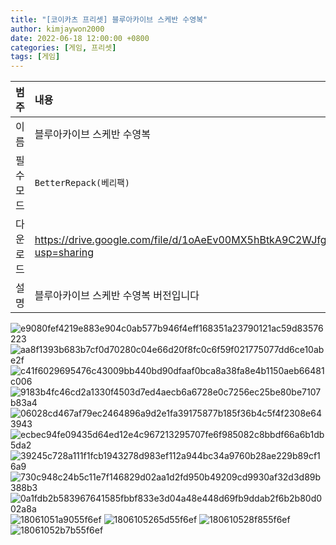 ```yaml
---
title: "[코이카츠 프리셋] 블루아카이브 스케반 수영복"
author: kimjaywon2000
date: 2022-06-18 12:00:00 +0800
categories: [게임, 프리셋]
tags: [게임]
---
```


| 범주             | 내용            |
|:----------------|:---------------|
| 이름             | 블루아카이브 스케반 수영복  |
| 필수 모드         | `BetterRepack(베리팩)`       |
| 다운로드          | <https://drive.google.com/file/d/1oAeEv00MX5hBtkA9C2WJfgBvnUs1IBcU/view?usp=sharing> |
| 설명             | 블루아카이브 스케반 수영복 버전입니다   |

![e9080fef4219e883e904c0ab577b946f4eff168351a23790121ac59d83576223](https://user-images.githubusercontent.com/76558033/174491208-2353b5fc-5f42-4952-9fa8-a7bbfdcdbcc7.png)
![aa8f1393b683b7cf0d70280c04e66d20f8fc0c6f59f021775077dd6ce10abe2f](https://user-images.githubusercontent.com/76558033/174491212-1aa1a13c-b2e5-4959-8520-aa16eedfa530.png)
![c41f6029695476c43009bb440bd90dfaaf0bca8a38fa8e4b1150aeb66481c006](https://user-images.githubusercontent.com/76558033/174491215-16bc6082-46fd-4228-af6b-445df2d04be0.png)
![9183b4fc46cd2a1330f4503d7ed4aecb6a6728e0c7256ec25be80be7107b83a4](https://user-images.githubusercontent.com/76558033/174491216-a5b74135-0da6-47eb-a109-28d672c325af.png)
![06028cd467af79ec2464896a9d2e1fa39175877b185f36b4c5f4f2308e643943](https://user-images.githubusercontent.com/76558033/174491218-60b03c45-20e3-4d4b-b666-95945055debf.png)
![ecbec94fe09435d64ed12e4c967213295707fe6f985082c8bbdf66a6b1db5da2](https://user-images.githubusercontent.com/76558033/174491220-ddeb9ebd-f355-4e55-b1ed-1a1d67aba40a.png)
![39245c728a111f1fcb1943278d983ef112a944bc34a9760b28ae229b89cf16a9](https://user-images.githubusercontent.com/76558033/174491227-61814d81-ffa9-4c2e-a32f-5eeffc5a8321.png)
![730c948c24b5c11e7f146829d02aa1d2fd950b49209cd9930af32d3d89b388b3](https://user-images.githubusercontent.com/76558033/174491228-ff44b4cf-2c5f-41ae-9d9b-1cdf800a5188.png)
![0a1fdb2b583967641585fbbf833e3d04a48e448d69fb9ddab2f6b2b80d002a8a](https://user-images.githubusercontent.com/76558033/174491231-cf63d552-c80e-4dcb-b854-e12decc96921.png)
![18061051a9055f6ef](https://user-images.githubusercontent.com/76558033/174491232-10dc0ff9-77b2-4dcb-8ba6-ece2571fd91f.png)
![1806105265d55f6ef](https://user-images.githubusercontent.com/76558033/174491233-fb4c8161-a9fd-4eea-9404-d11b8c53be16.png)
![180610528f855f6ef](https://user-images.githubusercontent.com/76558033/174491234-bb02ce8b-e330-4f0a-87f0-067bda04e6bb.png)
![18061052b7b55f6ef](https://user-images.githubusercontent.com/76558033/174491236-0572246a-68a9-4c75-ae42-c464ed838ecd.png)
